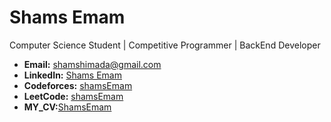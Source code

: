 # Shams Emam

 Computer Science Student |  Competitive Programmer | BackEnd Developer

- **Email:** [shamshimada@gmail.com](mailto:shamshimada@gmail.com)
- **LinkedIn:** [Shams Emam](https://www.linkedin.com/in/shams-emam-755194256/)
- **Codeforces:** [shamsEmam](https://codeforces.com/profile/shamsEmam)
- **LeetCode:** [shamsEmam](https://leetcode.com/u/ShamsEmam/)
- **MY_CV:**[ShamsEmam](https://drive.google.com/file/d/1_FKq5v2EHqHkrM-sXy2ddq_adLpNojcE/view)


